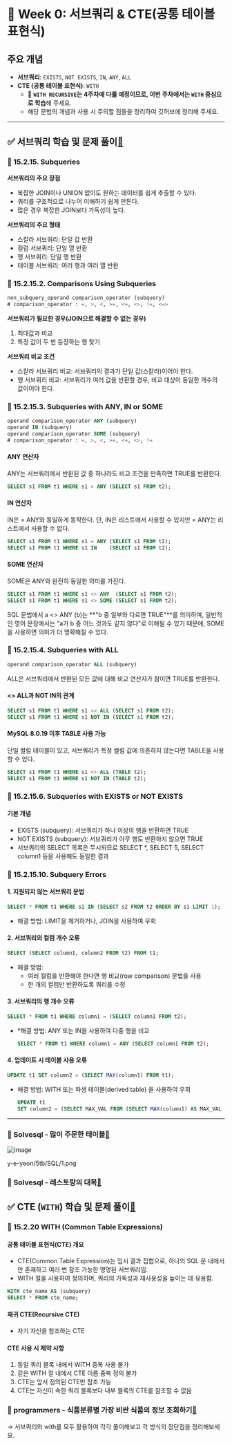 # **📌 Week 0: 서브쿼리 & CTE(공통 테이블 표현식)**

## **주요 개념**

- **서브쿼리**: `EXISTS`, `NOT EXISTS`, `IN`, `ANY`, `ALL`
- **CTE (공통 테이블 표현식)**: `WITH`
    - 🚨 **`WITH RECURSIVE`는 4주차에 다룰 예정이므로, 이번 주차에서는 `WITH` 중심으로 학습**해 주세요.
    - 해당 문법의 개념과 사용 시 주의할 점들을 정리하여 깃허브에 정리해 주세요.

---

## **✅ 서브쿼리 학습 및 문제 풀이**[🔗](https://dev.mysql.com/doc/refman/8.0/en/subqueries.html)

### 📖 15.2.15. Subqueries
**서브쿼리의 주요 장점**
- 복잡한 JOIN이나 UNION 없이도 원하는 데이터를 쉽게 추출할 수 있다.
- 쿼리를 구조적으로 나누어 이해하기 쉽게 만든다.
- 많은 경우 복잡한 JOIN보다 가독성이 높다.

**서브쿼리의 주요 형태**
- 스칼라 서브쿼리: 단일 값 반환
- 컬럼 서브쿼리: 단일 열 반환
- 행 서브쿼리: 단일 행 반환
- 테이블 서브쿼리: 여러 행과 여러 열 반환

### 📖 15.2.15.2. Comparisons Using Subqueries

```sql
non_subquery_operand comparison_operator (subquery)
# comparison_operator : =, >, <, >=, <=, <>, !=, <=>
```

**서브쿼리가 필요한 경우(JOIN으로 해결할 수 없는 경우)**
1. 최대값과 비교
2. 특정 값이 두 번 등장하는 행 찾기

**서브쿼리 비교 조건**
- 스칼라 서브쿼리 비교: 서브쿼리의 결과가 단일 값(스칼라)이어야 한다.
- 행 서브쿼리 비교: 서브쿼리가 여러 값을 반환할 경우, 비교 대상이 동일한 개수의 값이어야 한다.

### 📖 15.2.15.3. Subqueries with ANY, IN or SOME

```sql
operand comparison_operator ANY (subquery)
operand IN (subquery)
operand comparison_operator SOME (subquery)
# comparison_operator : =, >, <, >=, <=, <>, !=
```

#### ANY 연산자
ANY는 서브쿼리에서 반환된 값 중 하나라도 비교 조건을 만족하면 TRUE를 반환한다.

```sql
SELECT s1 FROM t1 WHERE s1 > ANY (SELECT s1 FROM t2);
```

#### IN 연산자
IN은 = ANY와 동일하게 동작한다.
단, IN은 리스트에서 사용할 수 있지만 = ANY는 리스트에서 사용할 수 없다.

```sql
SELECT s1 FROM t1 WHERE s1 = ANY (SELECT s1 FROM t2);
SELECT s1 FROM t1 WHERE s1 IN    (SELECT s1 FROM t2);
```

#### SOME 연산자
SOME은 ANY와 완전히 동일한 의미를 가진다.

```sql
SELECT s1 FROM t1 WHERE s1 <> ANY  (SELECT s1 FROM t2);
SELECT s1 FROM t1 WHERE s1 <> SOME (SELECT s1 FROM t2);
```
SQL 문법에서 a <> ANY (b)는 **"b 중 일부와 다르면 TRUE"**를 의미하며,
일반적인 영어 문장에서는 "a가 b 중 어느 것과도 같지 않다"로 이해될 수 있기 때문에,
SOME을 사용하면 의미가 더 명확해질 수 있다.

### 📖 15.2.15.4. Subqueries with ALL

```sql
operand comparison_operator ALL (subquery)
```
ALL은 서브쿼리에서 반환된 모든 값에 대해 비교 연산자가 참이면 TRUE를 반환한다.

#### <> ALL과 NOT IN의 관계
```sql
SELECT s1 FROM t1 WHERE s1 <> ALL (SELECT s1 FROM t2);
SELECT s1 FROM t1 WHERE s1 NOT IN (SELECT s1 FROM t2);
```

#### MySQL 8.0.19 이후 TABLE 사용 가능
단일 컬럼 테이블이 있고, 서브쿼리가 특정 컬럼 값에 의존하지 않는다면 TABLE을 사용할 수 있다.

```sql
SELECT s1 FROM t1 WHERE s1 <> ALL (TABLE t2);
SELECT s1 FROM t1 WHERE s1 NOT IN (TABLE t2);
```

### 📖 15.2.15.6. Subqueries with EXISTS or NOT EXISTS
#### 기본 개념
- EXISTS (subquery): 서브쿼리가 하나 이상의 행을 반환하면 TRUE
- NOT EXISTS (subquery): 서브쿼리가 아무 행도 반환하지 않으면 TRUE
- 서브쿼리의 SELECT 목록은 무시되므로 SELECT *, SELECT 5, SELECT column1 등을 사용해도 동일한 결과

### 📖 15.2.15.10. Subquery Errors
#### 1. 지원되지 않는 서브쿼리 문법
```sql
SELECT * FROM t1 WHERE s1 IN (SELECT s2 FROM t2 ORDER BY s1 LIMIT 1);
```
- 해결 방법: LIMIT을 제거하거나, JOIN을 사용하여 우회

#### 2. 서브쿼리의 컬럼 개수 오류
```sql
SELECT (SELECT column1, column2 FROM t2) FROM t1;
```
- 해결 방법: 
  - 여러 컬럼을 반환해야 한다면 행 비교(row comparison) 문법을 사용
  - 한 개의 컬럼만 반환하도록 쿼리를 수정


#### 3. 서브쿼리의 행 개수 오류
```sql
SELECT * FROM t1 WHERE column1 = (SELECT column1 FROM t2);
```
- *해결 방법: ANY 또는 IN을 사용하여 다중 행을 비교
  ```sql
  SELECT * FROM t1 WHERE column1 = ANY (SELECT column1 FROM t2);
  ```


#### 4. 업데이트 시 테이블 사용 오류
```sql
UPDATE t1 SET column2 = (SELECT MAX(column1) FROM t1);
```
- 해결 방법: WITH 또는 파생 테이블(derived table) 을 사용하여 우회
  ```sql
  UPDATE t1 
  SET column2 = (SELECT MAX_VAL FROM (SELECT MAX(column1) AS MAX_VAL FROM t1) AS subquery);
  ```
---
### 📝 Solvesql - 많이 주문한 테이블[🔗](https://solvesql.com/problems/find-tables-with-high-bill/)
![image](../5tb/SQL/Week0/1.png)

y-e-yeon/5tb/SQL/1.png
### 📝 Solvesql - 레스토랑의 대목[🔗](https://solvesql.com/problems/high-season-of-restaurant/)

## **✅ CTE (`WITH`) 학습 및 문제 풀이**[🔗](https://dev.mysql.com/doc/refman/8.0/en/with.html) 

### 📖 15.2.20 WITH (Common Table Expressions)
#### 공통 테이블 표현식(CTE) 개요
- CTE(Common Table Expression)는 임시 결과 집합으로, 하나의 SQL 문 내에서만 존재하고 여러 번 참조 가능한 명명된 서브쿼리임.
- WITH 절을 사용하여 정의하며, 쿼리의 가독성과 재사용성을 높이는 데 유용함.
```sql
WITH cte_name AS (subquery)
SELECT * FROM cte_name;
```
#### 재귀 CTE(Recursive CTE)
- 자기 자신을 참조하는 CTE

#### CTE 사용 시 제약 사항
1. 동일 쿼리 블록 내에서 WITH 중복 사용 불가
2. 같은 WITH 절 내에서 CTE 이름 중복 정의 불가
3. CTE는 앞서 정의된 CTE만 참조 가능
4. CTE는 자신이 속한 쿼리 블록보다 내부 블록의 CTE를 참조할 수 없음

### 📝 programmers - 식품분류별 가장 비싼 식품의 정보 조회하기[🔗](https://school.programmers.co.kr/learn/courses/30/lessons/131116) 

→ 서브쿼리와 with를 모두 활용하여 각각 풀이해보고 각 방식의 장단점을 정리해보세요.